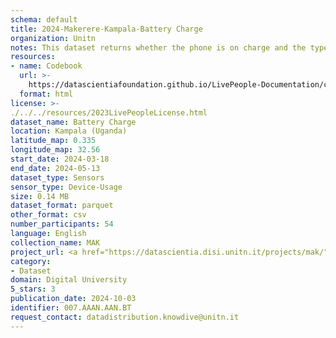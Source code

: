 ```yaml
---
schema: default
title: 2024-Makerere-Kampala-Battery Charge
organization: Unitn
notes: This dataset returns whether the phone is on charge and the type of charger.  It is part of the Makerere data collection, which contains data about the everyday life activities of students coming from Makerere University located in Uganda. The data were collected via questionnaires, data coming from 30 smartphone sensors associated to thousand self-reported annotations over a period of 8 weeks.
resources:
- name: Codebook
  url: >-
    https://datascientiafoundation.github.io/LivePeople-Documentation/codebooks/2024-MAK-Kampala-batterycharge.html
  format: html
license: >-
./../../resources/2023LivePeopleLicense.html
dataset_name: Battery Charge
location: Kampala (Uganda)
latitude_map: 0.335
longitude_map: 32.56
start_date: 2024-03-18
end_date: 2024-05-13
dataset_type: Sensors
sensor_type: Device-Usage
size: 0.14 MB
dataset_format: parquet
other_format: csv
number_participants: 54
language: English
collection_name: MAK
project_url: <a href="https://datascientia.disi.unitn.it/projects/mak/">https://datascientia.disi.unitn.it/projects/mak/</a>
category:
- Dataset
domain: Digital University
5_stars: 3
publication_date: 2024-10-03
identifier: 007.AAAN.AAN.BT
request_contact: datadistribution.knowdive@unitn.it
---
```

